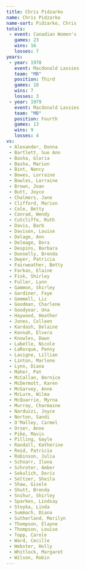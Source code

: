 ```yaml
---
title: Chris Pidzarko
name: Chris Pidzarko
name-sort: Pidzarko, Chris
totals:
 - event: Canadian Women's
   games: 23
   wins: 16
   losses: 7
years:
 - year: 1978
   event: Macdonald Lassies
   team: "MB"
   position: Third
   games: 10
   wins: 7
   losses: 3
 - year: 1979
   event: Macdonald Lassies
   team: "MB"
   position: Fourth
   games: 13
   wins: 9
   losses: 4
vs:
 - Alexander, Donna
 - Bartlett, Sue Ann
 - Basha, Gloria
 - Basha, Marion
 - Bint, Nancy
 - Bowes, Lorraine
 - Bowles, Lorraine
 - Brown, Joan
 - Butt, Joyce
 - Chalmers, Jane
 - Clifford, Marion
 - Cole, Betty
 - Conrad, Wendy
 - Cutcliffe, Ruth
 - Davis, Barb
 - Davison, Louise
 - Delage, Ann
 - Delmage, Dora
 - Despins, Barbara
 - Donnelly, Brenda
 - Dwyer, Patricia
 - Fairweather, Betty
 - Farkas, Elaine
 - Fisk, Shirley
 - Fuller, Lynn
 - Gammon, Shirley
 - Gardiner, Faye
 - Gemmell, Liz
 - Goodman, Charlene
 - Goodyear, Una
 - Haywood, Heather
 - Jones, Colleen
 - Kardash, Delaine
 - Kennah, Elvera
 - Knowles, Dawn
 - Labelle, Nicole
 - LaRocque, Penny
 - Lavigne, Lillian
 - Linton, Marlene
 - Lynn, Diana
 - Maher, Pat
 - McCallan, Bernice
 - McDermott, Karen
 - McGarvey, Anne
 - McLure, Wilma
 - McQuarrie, Myrna
 - Murray, Charmaine
 - Narduzzi, Joyce
 - Norton, Sandi
 - O'Malley, Carmel
 - Orser, Anne
 - Pike, Mavis
 - Pilling, Gayle
 - Randall, Katherine
 - Reid, Patricia
 - Robinson, Julia
 - Schnarr, Ilona
 - Schroter, Amber
 - Sekulich, Doris
 - Seltzer, Sheila
 - Shaw, Gisele
 - Shutt, Brenda
 - Snihur, Shirley
 - Sparkes, Lindsay
 - Stoyka, Linda
 - Summach, Diana
 - Sutherland, Marilyn
 - Thompson, Elayne
 - Thompson, Louise
 - Topp, Carole
 - Ward, Cecille
 - Webster, Holly
 - Whitlock, Margaret
 - Wilson, Robin
---
```

